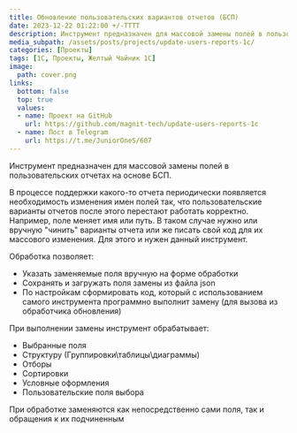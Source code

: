 ```yaml
---
title: Обновление пользовательских вариантов отчетов (БСП)
date: 2023-12-22 01:22:00 +/-TTTT
description: Инструмент предназначен для массовой замены полей в пользовательских отчетах на основе БСП.
media_subpath: /assets/posts/projects/update-users-reports-1c/
categories: [Проекты]
tags: [1С, Проекты, Желтый Чайник 1С]
image:
  path: cover.png
links:
  bottom: false
  top: true
  values:
  - name: Проект на GitHub
    url: https://github.com/magnit-tech/update-users-reports-1c
  - name: Пост в Telegram
    url: https://t.me/JuniorOneS/607
---
```


Инструмент предназначен для массовой замены полей в пользовательских отчетах на основе БСП.

В процессе поддержки какого-то отчета периодически появляется необходимость изменения имен полей так, что пользовательские варианты отчетов после этого перестают работать корректно. Например, поле меняет имя или путь. В таком случае нужно или вручную "чинить" варианты отчета или же писать свой код для их массового изменения. Для этого и нужен данный инструмент.

Обработка позволяет:

- Указать заменяемые поля вручную на форме обработки
- Сохранять и загружать поля замены из файла json
- По настройкам сформировать код, который с использованием самого инструмента программно выполнит замену (для вызова из обработчика обновления)

При выполнении замены инструмент обрабатывает:

- Выбранные поля
- Структуру (Группировки\таблицы\диаграммы)
- Отборы
- Сортировки
- Условные оформления
- Пользовательские поля выбора

При обработке заменяются как непосредственно сами поля, так и обращения к их подчиненным